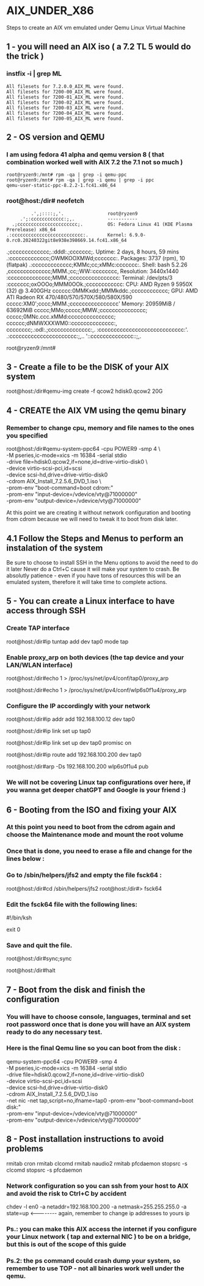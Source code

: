 # AIX_UNDER_X86
Steps to create an AIX vm emulated under Qemu Linux Virtual Machine

## 1 - you will need an AIX iso  ( a 7.2 TL 5 would do the trick )

### instfix -i | grep ML
    All filesets for 7.2.0.0_AIX_ML were found.
    All filesets for 7200-00_AIX_ML were found.
    All filesets for 7200-01_AIX_ML were found.
    All filesets for 7200-02_AIX_ML were found.
    All filesets for 7200-03_AIX_ML were found.
    All filesets for 7200-04_AIX_ML were found.
    All filesets for 7200-05_AIX_ML were found.

## 2 - OS version and QEMU

### I am using fedora 41 alpha and qemu version 8   ( that combination worked  well with AIX 7.2  the 7.1 not so much )

  	root@ryzen9:/mnt# rpm -qa | grep -i qemu-ppc
  	root@ryzen9:/mnt# rpm -qa | grep -i qemu | grep -i ppc
  	qemu-user-static-ppc-8.2.2-1.fc41.x86_64  

### root@host:/dir# neofetch
             .',;::::;,'.                root@ryzen9
         .';:cccccccccccc:;,.            -----------
      .;cccccccccccccccccccccc;.         OS: Fedora Linux 41 (KDE Plasma Prerelease) x86_64
    .:cccccccccccccccccccccccccc:.       Kernel: 6.9.0-0.rc0.20240322git8e938e398669.14.fc41.x86_64
  .;ccccccccccccc;.:dddl:.;ccccccc;.     Uptime: 2 days, 8 hours, 59 mins
 .:ccccccccccccc;OWMKOOXMWd;ccccccc:.    Packages: 3737 (rpm), 10 (flatpak)
.:ccccccccccccc;KMMc;cc;xMMc:ccccccc:.   Shell: bash 5.2.26
,cccccccccccccc;MMM.;cc;;WW::cccccccc,   Resolution: 3440x1440
:cccccccccccccc;MMM.;cccccccccccccccc:   Terminal: /dev/pts/3
:ccccccc;oxOOOo;MMM0OOk.;cccccccccccc:   CPU: AMD Ryzen 9 5950X (32) @ 3.400GHz
cccccc:0MMKxdd:;MMMkddc.;cccccccccccc;   GPU: AMD ATI Radeon RX 470/480/570/570X/580/580X/590
ccccc:XM0';cccc;MMM.;cccccccccccccccc'   Memory: 20959MiB / 63692MiB
ccccc;MMo;ccccc;MMW.;ccccccccccccccc;
ccccc;0MNc.ccc.xMMd:ccccccccccccccc;
cccccc;dNMWXXXWM0::cccccccccccccc:,
cccccccc;.:odl:.;cccccccccccccc:,.
:cccccccccccccccccccccccccccc:'.
.:cccccccccccccccccccccc:;,..
  '::cccccccccccccc::;,.

root@ryzen9:/mnt#

## 3 -  Create a file to be the DISK of your AIX system

root@host:/dir#qemu-img create -f  qcow2  hdisk0.qcow2  20G

## 4 - CREATE the AIX VM using the qemu binary
### Remember to change cpu, memory and file names to the ones you specified

root@host:/dir#qemu-system-ppc64 -cpu POWER9 -smp 4 \  
-M pseries,ic-mode=xics -m 16384 -serial stdio \
-drive file=hdisk0.qcow2,if=none,id=drive-virtio-disk0 \   
-device virtio-scsi-pci,id=scsi \
-device scsi-hd,drive=drive-virtio-disk0 \
-cdrom AIX_Install_7.2.5.6_DVD_1.iso \     
-prom-env "boot-command=boot cdrom:" \
-prom-env "input-device=/vdevice/vty@71000000" \
-prom-env "output-device=/vdevice/vty@71000000"

At this point we are creating it without network configuration and booting from cdrom because we will need to tweak it to boot from disk later.

## 4.1 Follow the Steps and Menus to perform an instalation of the system 

 Be sure to choose to install SSH in the Menu options to avoid the need to do it later
 Never do a Ctrl+C cause it will make your system to crash.
 Be absolutly patience - even if you have tons of resources this will be an emulated system, therefore it will take time to complete actions.

## 5 - You can create a Linux interface to have access through SSH

### Create TAP interface
root@host:/dir#ip tuntap add dev tap0 mode tap

### Enable proxy_arp on both devices (the tap device and your LAN/WLAN interface)

root@host:/dir#echo 1 > /proc/sys/net/ipv4/conf/tap0/proxy_arp

root@host:/dir#echo 1 > /proc/sys/net/ipv4/conf/wlp6s0f1u4/proxy_arp   


### Configure the IP accordingly with your network

root@host:/dir#ip addr add 192.168.100.12 dev tap0

root@host:/dir#ip link set up tap0

root@host:/dir#ip link set up dev tap0 promisc on

root@host:/dir#ip route add 192.168.100.200 dev tap0

root@host:/dir#arp -Ds 192.168.100.200 wlp6s0f1u4 pub  

### We will not be covering Linux tap configurations over here, if you wanna get deeper  chatGPT and Google is your friend  :)

## 6 - Booting from the ISO and fixing your AIX

### At this point you need to boot from the cdrom again and choose the Maintenance mode and mount the root volume
### Once that is done, you need to erase a file and change for the lines below :

### Go to /sbin/helpers/jfs2 and empty the file fsck64 :

root@host:/dir#cd /sbin/helpers/jfs2
root@host:/dir#> fsck64
### Edit the fsck64 file with the following lines:

#!/bin/ksh

exit 0

### Save and quit the file.

root@host:/dir#sync;sync

root@host:/dir#halt

## 7 -  Boot from the disk and finish the configuration

### You will have to choose console, languages, terminal and set root password once that is done you will have an AIX system ready to do any necessary test.

### Here is the final Qemu line so you can boot from the disk :

qemu-system-ppc64 -cpu POWER9 -smp 4 \
-M pseries,ic-mode=xics -m 16384 -serial stdio \
-drive file=hdisk0.qcow2,if=none,id=drive-virtio-disk0 \
-device virtio-scsi-pci,id=scsi \
-device scsi-hd,drive=drive-virtio-disk0 \
-cdrom AIX_Install_7.2.5.6_DVD_1.iso \
-net nic -net tap,script=no,ifname=tap0
-prom-env "boot-command=boot disk:" \
-prom-env "input-device=/vdevice/vty@71000000" \
-prom-env "output-device=/vdevice/vty@71000000"

## 8 - Post installation instructions to avoid problems

rmitab cron
rmitab clcomd
rmitab naudio2
rmitab pfcdaemon
stopsrc -s clcomd
stopsrc -s pfcdaemon

### Network configuration so you can ssh from your host to AIX and avoid the risk to Ctrl+C by accident

	
chdev -l en0 -a netaddr=192.168.100.200 -a netmask=255.255.255.0 -a state=up   <-------- again, remember to change ip addresses to yours ip 

### Ps.: you can make this AIX access the internet if you configure your Linux network  ( tap and external NIC ) to be on a bridge, but this is out of the scope of this guide
### Ps.2:  the ps command could crash dump your system, so remember to use TOP  - not all binaries work well under the qemu.



  

